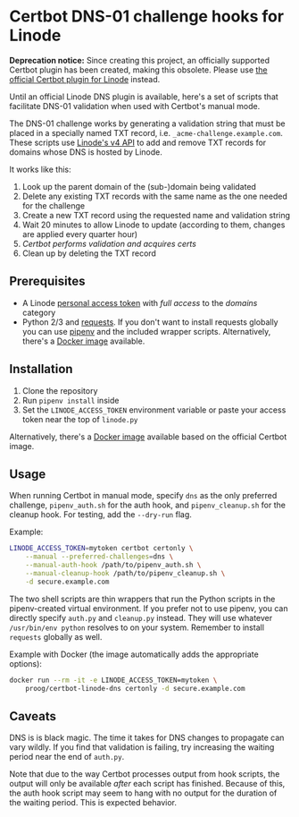 # Certbot DNS-01 challenge hooks for Linode

**Deprecation notice:** Since creating this project, an officially supported Certbot plugin has been created, making this obsolete. Please use [the official Certbot plugin for Linode](https://certbot-dns-linode.readthedocs.io/) instead.

Until an official Linode DNS plugin is available, here's a set of scripts that facilitate DNS-01 validation when used with Certbot's manual mode.

The DNS-01 challenge works by generating a validation string that must be placed in a specially named TXT record, i.e. `_acme-challenge.example.com`. These scripts use [Linode's v4 API](https://developers.linode.com/api/v4) to add and remove TXT records for domains whose DNS is hosted by Linode.

It works like this:

1. Look up the parent domain of the (sub-)domain being validated
2. Delete any existing TXT records with the same name as the one needed for the challenge
3. Create a new TXT record using the requested name and validation string
4. Wait 20 minutes to allow Linode to update (according to them, changes are applied every quarter hour)
5. *Certbot performs validation and acquires certs*
6. Clean up by deleting the TXT record

## Prerequisites

- A Linode [personal access token](https://cloud.linode.com/profile/tokens) with *full access* to the *domains* category
- Python 2/3 and [requests](http://docs.python-requests.org/). If you don't want to install requests globally you can use [pipenv](https://docs.pipenv.org/#install-pipenv-today) and the included wrapper scripts. Alternatively, there's a [Docker image](https://hub.docker.com/r/proog/certbot-linode-dns/) available.

## Installation

1. Clone the repository
2. Run `pipenv install` inside
3. Set the `LINODE_ACCESS_TOKEN` environment variable or paste your access token near the top of `linode.py`

Alternatively, there's a [Docker image](https://hub.docker.com/r/proog/certbot-linode-dns/) available based on the official Certbot image.

## Usage

When running Certbot in manual mode, specify `dns` as the only preferred challenge, `pipenv_auth.sh` for the auth hook, and `pipenv_cleanup.sh` for the cleanup hook. For testing, add the `--dry-run` flag.

Example:

```sh
LINODE_ACCESS_TOKEN=mytoken certbot certonly \
    --manual --preferred-challenges=dns \
    --manual-auth-hook /path/to/pipenv_auth.sh \
    --manual-cleanup-hook /path/to/pipenv_cleanup.sh \
    -d secure.example.com
```

The two shell scripts are thin wrappers that run the Python scripts in the pipenv-created virtual environment. If you prefer not to use pipenv, you can directly specify `auth.py` and `cleanup.py` instead. They will use whatever `/usr/bin/env python` resolves to on your system. Remember to install `requests` globally as well.

Example with Docker (the image automatically adds the appropriate options):

```sh
docker run --rm -it -e LINODE_ACCESS_TOKEN=mytoken \
    proog/certbot-linode-dns certonly -d secure.example.com
```

## Caveats

DNS is is black magic. The time it takes for DNS changes to propagate can vary wildly. If you find that validation is failing, try increasing the waiting period near the end of `auth.py`.

Note that due to the way Certbot processes output from hook scripts, the output will only be available *after* each script has finished. Because of this, the auth hook script may seem to hang with no output for the duration of the waiting period. This is expected behavior.
